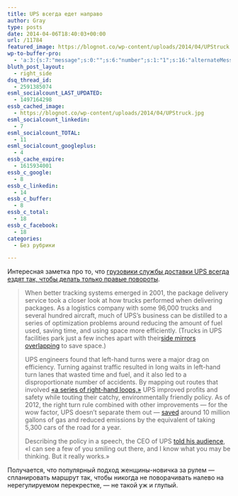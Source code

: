 ```yaml
---
title: UPS всегда едет направо
author: Gray
type: posts
date: 2014-04-06T18:40:03+00:00
url: /11784
featured_image: https://blognot.co/wp-content/uploads/2014/04/UPStruck.jpg
wp-to-buffer-pro:
  - 'a:3:{s:7:"message";s:0:"";s:6:"number";s:1:"1";s:16:"alternateMessage";s:0:"";}'
bluth_post_layout:
  - right_side
dsq_thread_id:
  - 2591385074
esml_socialcount_LAST_UPDATED:
  - 1497164298
essb_cached_image:
  - https://blognot.co/wp-content/uploads/2014/04/UPStruck.jpg
esml_socialcount_linkedin:
  - 7
esml_socialcount_TOTAL:
  - 11
esml_socialcount_googleplus:
  - 4
essb_cache_expire:
  - 1615934001
essb_c_google:
  - 8
essb_c_linkedin:
  - 14
essb_c_buffer:
  - 8
essb_c_total:
  - 18
essb_c_facebook:
  - 18
categories:
  - Без рубрики

---
```








Интересная заметка про то, что <a href="http://priceonomics.com/why-ups-trucks-dont-turn-left/" target="_blank">грузовики службы доставки UPS всегда ездят так, чтобы делать только правые повороты</a>.

> When better tracking systems emerged in 2001, the package delivery service took a closer look at how trucks performed when delivering packages. As a logistics company with some 96,000 trucks and several hundred aircraft, much of UPS&#8217;s business can be distilled to a series of optimization problems around reducing the amount of fuel used, saving time, and using space more efficiently. (Trucks in UPS facilities park just a few inches apart with their[side mirrors overlapping][1] to save space.)
> 
> UPS engineers found that left-hand turns were a major drag on efficiency. Turning against traffic resulted in long waits in left-hand turn lanes that wasted time and fuel, and it also led to a disproportionate number of accidents. By mapping out routes that involved [&#171;a series of right-hand loops,&#187;][2] UPS improved profits and safety while touting their catchy, environmentally friendly policy. As of 2012, the right turn rule combined with other improvements &#8212; for the wow factor, UPS doesn&#8217;t separate them out &#8212; [saved][2] around 10 million gallons of gas and reduced emissions by the equivalent of taking 5,300 cars of the road for a year.
> 
> Describing the policy in a speech, the CEO of UPS [told his audience][3], &#171;I can see a few of you smiling out there, and I know what you may be thinking. But it really works.&#187;

Получается, что популярный подход женщины-новичка за рулем — спланировать маршрут так, чтобы никогда не поворачивать налево на нерегулируемом перекрестке, — не такой уж и глупый.

 [1]: http://abcnews.go.com/WNT/story?id=3005890
 [2]: http://compass.ups.com/UPS-driver-avoid-left-turns/
 [3]: http://www.pressroom.ups.com/About+UPS/UPS+Leadership/Speeches/D.+Scott+Davis/Right+Turn+at+the+Right+Time